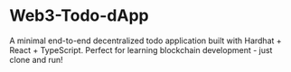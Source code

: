 # Web3-Todo-dApp
A minimal end-to-end decentralized todo application built with Hardhat + React + TypeScript. Perfect for learning blockchain development - just clone and run!
